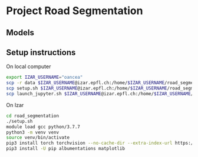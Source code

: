 # Project Road Segmentation

## Models


## Setup instructions
On local computer
```bash
export IZAR_USERNAME="oancea"
scp -r data $IZAR_USERNAME@izar.epfl.ch:/home/$IZAR_USERNAME/road_segmentation/data
scp setup.sh $IZAR_USERNAME@izar.epfl.ch:/home/$IZAR_USERNAME/road_segmentation/
scp launch_jupyter.sh $IZAR_USERNAME@izar.epfl.ch:/home/$IZAR_USERNAME/road_segmentation/
```

On Izar
```bash
cd road_segmentation
./setup.sh
module load gcc python/3.7.7
python3 -m venv venv
source venv/bin/activate
pip3 install torch torchvision --no-cache-dir --extra-index-url https://download.pytorch.org/whl/cu116
pip3 install -U pip albumentations matplotlib
```